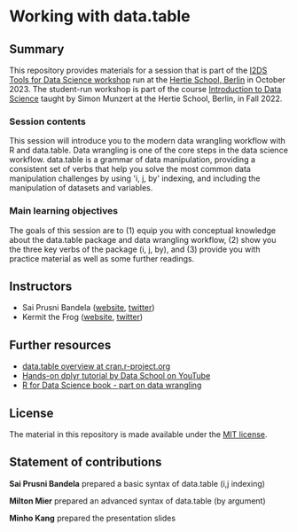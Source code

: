 # Working with data.table


## Summary

This repository provides materials for a session that is part of the [I2DS Tools for Data Science workshop](https://github.com/intro-to-data-science-23-workshop) run at the [Hertie School, Berlin](https://www.hertie-school.org/en/) in October 2023. The student-run workshop is part of the course [Introduction to Data Science](https://github.com/intro-to-data-science-22) taught by Simon Munzert at the Hertie School, Berlin, in Fall 2022.

### Session contents

This session will introduce you to the modern data wrangling workflow with R and data.table. Data wrangling is one of the core steps in the data science workflow. data.table is a grammar of data manipulation, providing a consistent set of verbs that help you solve the most common data manipulation challenges by using 'i, j, by' indexing, and including the manipulation of datasets and variables. 

### Main learning objectives

The goals of this session are to (1) equip you with conceptual knowledge about the data.table package and data wrangling workflow, (2) show you the three key verbs of the package (i, j, by), and (3) provide you with practice material as well as some further readings.


## Instructors

- Sai Prusni Bandela ([website](http://simonmunzert.github.io/), [twitter](https://twitter.com/simonsaysnothin))
- Kermit the Frog ([website](https://en.wikipedia.org/wiki/Kermit_the_Frog), [twitter](https://twitter.com/KermitTheFrog))


## Further resources

- [data.table overview at cran.r-project.org](https://cran.r-project.org/web/packages/data.table/vignettes/datatable-intro.html)
- [Hands-on dplyr tutorial by Data School on YouTube](https://www.youtube.com/watch?v=jWjqLW-u3hc)
- [R for Data Science book - part on data wrangling](https://r4ds.had.co.nz/wrangle-intro.html)


## License

The material in this repository is made available under the [MIT license](http://opensource.org/licenses/mit-license.php). 

## Statement of contributions

**Sai Prusni Bandela** prepared a basic syntax of data.table (i,j indexing)

**Milton Mier** prepared an advanced syntax of data.table (by argument) 

**Minho Kang** prepared the presentation slides 
